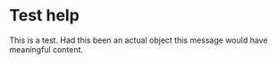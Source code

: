 # Test help

This is a test.  Had this been an actual object this message would have meaningful content.

